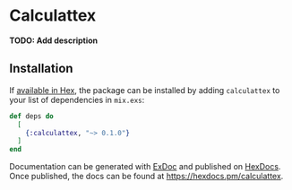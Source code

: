 # Calculattex

**TODO: Add description**

## Installation

If [available in Hex](https://hex.pm/docs/publish), the package can be installed
by adding `calculattex` to your list of dependencies in `mix.exs`:

```elixir
def deps do
  [
    {:calculattex, "~> 0.1.0"}
  ]
end
```

Documentation can be generated with [ExDoc](https://github.com/elixir-lang/ex_doc)
and published on [HexDocs](https://hexdocs.pm). Once published, the docs can
be found at <https://hexdocs.pm/calculattex>.

